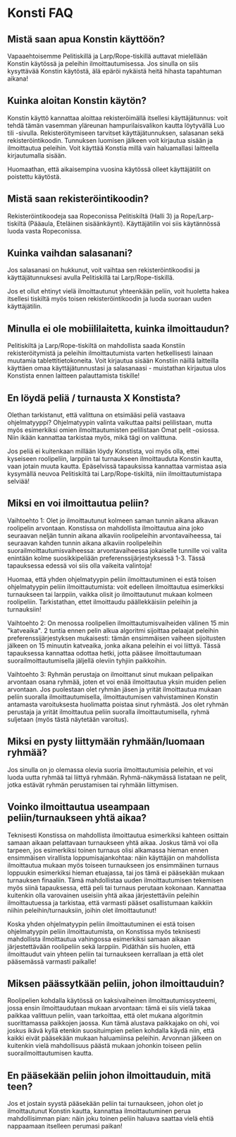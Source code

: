# Konsti FAQ

## Mistä saan apua Konstin käyttöön?

Vapaaehtoisemme Pelitiskillä ja Larp/Rope-tiskillä auttavat mielellään Konstin käytössä ja peleihin ilmoittautumisessa. Jos sinulla on siis kysyttävää Konstin käytöstä, älä epäröi nykäistä heitä hihasta tapahtuman aikana!

## Kuinka aloitan Konstin käytön?

Konstin käyttö kannattaa aloittaa rekisteröimällä itsellesi käyttäjätunnus: voit tehdä tämän vasemman yläreunan hampurilaisvalikon kautta löytyvällä Luo tili -sivulla. Rekisteröitymiseen tarvitset käyttäjätunnuksen, salasanan sekä rekisteröintikoodin. Tunnuksen luomisen jälkeen voit kirjautua sisään ja ilmoittautua peleihin. Voit käyttää Konstia millä vain haluamallasi laitteella kirjautumalla sisään.

Huomaathan, että aikaisempina vuosina käytössä olleet käyttäjätilit on poistettu käytöstä.

## Mistä saan rekisteröintikoodin?

Rekisteröintikoodeja saa Ropeconissa Pelitiskiltä (Halli 3) ja Rope/Larp-tiskiltä (Pääaula, Eteläinen sisäänkäynti). Käyttäjätilin voi siis käytännössä luoda vasta Ropeconissa.

## Kuinka vaihdan salasanani?

Jos salasanasi on hukkunut, voit vaihtaa sen rekisteröintikoodisi ja käyttäjätunnuksesi avulla Pelitiskillä tai Larp/Rope-tiskillä.

Jos et ollut ehtinyt vielä ilmoittautunut yhteenkään peliin, voit huoletta hakea itsellesi tiskiltä myös toisen rekisteröintikoodin ja luoda suoraan uuden käyttäjätilin.

## Minulla ei ole mobiililaitetta, kuinka ilmoittaudun?

Pelitiskiltä ja Larp/Rope-tiskiltä on mahdollista saada Konstiin rekisteröitymistä ja peleihin ilmoittautumista varten hetkellisesti lainaan muutamia tablettitietokoneita. Voit kirjautua sisään Konstiin näillä laitteilla käyttäen omaa käyttäjätunnustasi ja salasanaasi - muistathan kirjautua ulos Konstista ennen laitteen palauttamista tiskille!

## En löydä peliä / turnausta X Konstista?

Olethan tarkistanut, että valittuna on etsimääsi peliä vastaava ohjelmatyyppi? Ohjelmatyypin valinta vaikuttaa paitsi pelilistaan, mutta myös esimerkiksi omien ilmoittautumisten pelilistaan Omat pelit -osiossa. Niin ikään kannattaa tarkistaa myös, mikä tägi on valittuna.

Jos peliä ei kuitenkaan millään löydy Konstista, voi myös olla, ettei kyseiseen roolipeliin, larppiin tai turnaukseen ilmoittauduta Konstin kautta, vaan jotain muuta kautta. Epäselvissä tapauksissa kannattaa varmistaa asia kysymällä neuvoa Pelitiskiltä tai Larp/Rope-tiskiltä, niin ilmoittautumistapa selviää!

## Miksi en voi ilmoittautua peliin?

Vaihtoehto 1: Olet jo ilmoittautunut kolmeen saman tunnin aikana alkavan roolipelin arvontaan. Konstissa on mahdollista ilmoittautua aina joko seuraavan neljän tunnin aikana alkaviin roolipeleihin arvontavaiheessa, tai seuraavan kahden tunnin aikana alkaviin roolipeleihin suorailmoittautumisvaiheessa: arvontavaiheessa jokaiselle tunnille voi valita enintään kolme suosikkipeliään preferenssijärjestyksessä 1-3. Tässä tapauksessa edessä voi siis olla vaikeita valintoja!

Huomaa, että yhden ohjelmatyypin peliin ilmoittautuminen ei estä toisen ohjelmatyypin peliin ilmoittautumista: voit edelleen ilmoittautua esimerkiksi turnaukseen tai larppiin, vaikka olisit jo ilmoittautunut mukaan kolmeen roolipeliin. Tarkistathan, ettet ilmoittaudu päällekkäisiin peleihin ja turnauksiin!

Vaihtoehto 2: On menossa roolipelien ilmoittautumisvaiheiden välinen 15 min "katveaika". 2 tuntia ennen pelin alkua algoritmi sijoittaa pelaajat peleihin preferenssijärjestyksen mukaisesti: tämän ensimmäisen vaiheen sijoitusten jälkeen on 15 minuutin katveaika, jonka aikana peleihin ei voi liittyä. Tässä tapauksessa kannattaa odottaa hetki, jotta pääsee ilmoittautumaan suorailmoittautumisella jäljellä oleviin tyhjiin paikkoihin.

Vaihtoehto 3: Ryhmän perustaja on ilmoittanut sinut mukaan pelipaikan arvontaan osana ryhmää, joten et voi enää ilmoittautua yksin muiden pelien arvontaan. Jos puolestaan olet ryhmän jäsen ja yrität ilmoittautua mukaan peliin suoralla ilmoittautumisella, ilmoittautumisen vahvistaminen Konstin antamasta varoituksesta huolimatta poistaa sinut ryhmästä. Jos olet ryhmän perustaja ja yrität ilmoittautua peliin suoralla ilmoittautumisella, ryhmä suljetaan (myös tästä näytetään varoitus).

## Miksi en pysty liittymään ryhmään/luomaan ryhmää?

Jos sinulla on jo olemassa olevia suoria ilmoittautumisia peleihin, et voi luoda uutta ryhmää tai liittyä ryhmään. Ryhmä-näkymässä listataan ne pelit, jotka estävät ryhmän perustamisen tai ryhmään liittymisen.

## Voinko ilmoittautua useampaan peliin/turnaukseen yhtä aikaa?

Teknisesti Konstissa on mahdollista ilmoittautua esimerkiksi kahteen osittain samaan aikaan pelattavaan turnaukseen yhtä aikaa. Joskus tämä voi olla tarpeen, jos esimerkiksi toinen turnaus olisi alkamassa hieman ennen ensimmäisen virallista loppumisajankohtaa: näin käyttäjän on mahdollista ilmoittautua mukaan myös toiseen turnaukseen jos ensimmäinen turnaus loppuukin esimerkiksi hieman etuajassa, tai jos tämä ei pääsekään mukaan turnauksen finaaliin. Tämä mahdollistaa uuden ilmoittautumisen tekemisen myös siinä tapauksessa, että peli tai turnaus perutaan kokonaan. Kannattaa kuitenkin olla varovainen useisiin yhtä aikaa järjestettäviin peleihin ilmoittautuessa ja tarkistaa, että varmasti pääset osallistumaan kaikkiin niihin peleihin/turnauksiin, joihin olet ilmoittautunut!

Koska yhden ohjelmatyypin peliin ilmoittautuminen ei estä toisen ohjelmatyypin peliin ilmoittautumista, on Konstissa myös teknisesti mahdollista ilmoittautua vahingossa esimerkiksi samaan aikaan järjestettävään roolipeliin sekä larppiin. Pidäthän siis huolen, että ilmoittaudut vain yhteen peliin tai turnaukseen kerrallaan ja että olet pääsemässä varmasti paikalle!

## Miksen päässytkään peliin, johon ilmoittauduin?

Roolipelien kohdalla käytössä on kaksivaiheinen ilmoittautumissysteemi, jossa ensin ilmoittaudutaan mukaan arvontaan: tämä ei siis vielä takaa paikkaa valittuun peliin, vaan tarkoittaa, että olet mukana algoritmin suorittamassa paikkojen jaossa. Kun tämä alustava paikkajako on ohi, voi joskus ikävä kyllä etenkin suosituimpien pelien kohdalla käydä niin, että kaikki eivät pääsekään mukaan haluamiinsa peleihin. Arvonnan jälkeen on kuitenkin vielä mahdollisuus päästä mukaan johonkin toiseen peliin suorailmoittautumisen kautta.

## En pääsekään peliin johon ilmoittauduin, mitä teen?

Jos et jostain syystä pääsekään peliin tai turnaukseen, johon olet jo ilmoittautunut Konstin kautta, kannattaa ilmoittautuminen perua mahdollisimman pian: näin joku toinen peliin haluava saattaa vielä ehtiä nappaamaan itselleen perumasi paikan!
